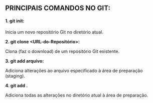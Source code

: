 ## PRINCIPAIS COMANDOS NO GIT:

#### **1. git init:**

Inicia um novo repositório Git no diretório atual.

**2. git clone <URL-do-Repositório>:**

Clona (faz o download) de um repositório Git existente.

**3. git add  arquivo:**

Adiciona alterações ao arquivo especificado à área de preparação (staging).

**4. git add .**

Adiciona todas as alterações no diretório atual à área de preparação.



